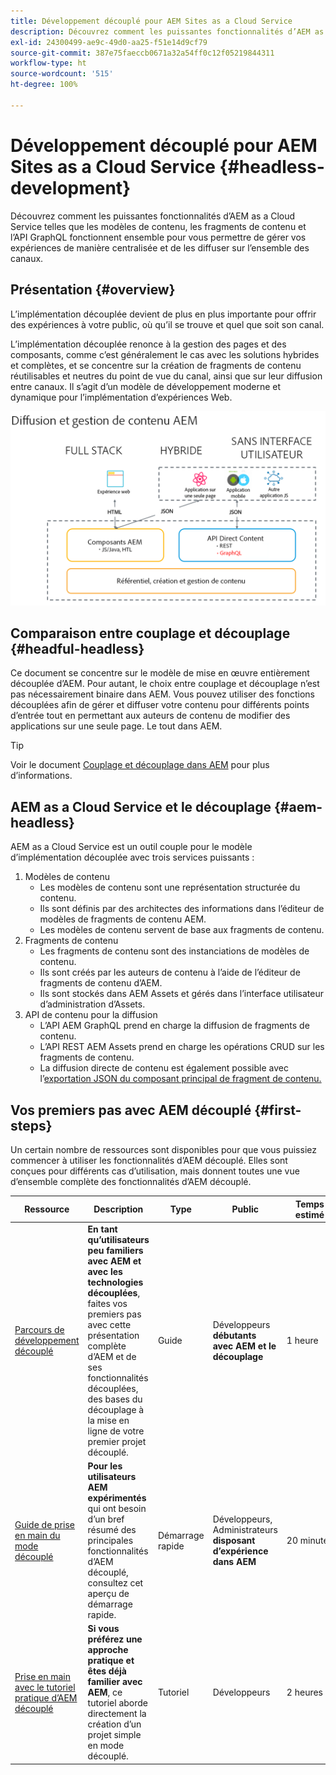 ```yaml
---
title: Développement découplé pour AEM Sites as a Cloud Service
description: Découvrez comment les puissantes fonctionnalités d’AEM as a Cloud Service telles que les modèles de contenu, les fragments de contenu et l’API GraphQL fonctionnent ensemble pour vous permettre de gérer vos expériences de manière centralisée et de les diffuser sur l’ensemble des canaux.
exl-id: 24300499-ae9c-49d0-aa25-f51e14d9cf79
source-git-commit: 387e75faeccb0671a32a54ff0c12f05219844311
workflow-type: ht
source-wordcount: '515'
ht-degree: 100%

---
```



# Développement découplé pour AEM Sites as a Cloud Service {#headless-development}

Découvrez comment les puissantes fonctionnalités d’AEM as a Cloud Service telles que les modèles de contenu, les fragments de contenu et l’API GraphQL fonctionnent ensemble pour vous permettre de gérer vos expériences de manière centralisée et de les diffuser sur l’ensemble des canaux.

## Présentation {#overview}

L’implémentation découplée devient de plus en plus importante pour offrir des expériences à votre public, où qu’il se trouve et quel que soit son canal.

L’implémentation découplée renonce à la gestion des pages et des composants, comme c’est généralement le cas avec les solutions hybrides et complètes, et se concentre sur la création de fragments de contenu réutilisables et neutres du point de vue du canal, ainsi que sur leur diffusion entre canaux. Il s’agit d’un modèle de développement moderne et dynamique pour l’implémentation d’expériences Web.

![Modèles d’implémentation AEM](assets/aem-implementation-models.png)

## Comparaison entre couplage et découplage {#headful-headless}

Ce document se concentre sur le modèle de mise en œuvre entièrement découplée d’AEM. Pour autant, le choix entre couplage et découplage n’est pas nécessairement binaire dans AEM. Vous pouvez utiliser des fonctions découplées afin de gérer et diffuser votre contenu pour différents points d’entrée tout en permettant aux auteurs de contenu de modifier des applications sur une seule page. Le tout dans AEM.

>[!TIP]
>
>Voir le document [Couplage et découplage dans AEM](/help/implementing/developing/headful-headless.md) pour plus d’informations.

## AEM as a Cloud Service et le découplage {#aem-headless}

AEM as a Cloud Service est un outil couple pour le modèle d’implémentation découplée avec trois services puissants :

1. Modèles de contenu
   * Les modèles de contenu sont une représentation structurée du contenu.
   * Ils sont définis par des architectes des informations dans l’éditeur de modèles de fragments de contenu AEM.
   * Les modèles de contenu servent de base aux fragments de contenu.
1. Fragments de contenu
   * Les fragments de contenu sont des instanciations de modèles de contenu.
   * Ils sont créés par les auteurs de contenu à l’aide de l’éditeur de fragments de contenu d’AEM.
   * Ils sont stockés dans AEM Assets et gérés dans l’interface utilisateur d’administration d’Assets.
1. API de contenu pour la diffusion
   * L’API AEM GraphQL prend en charge la diffusion de fragments de contenu.
   * L’API REST AEM Assets prend en charge les opérations CRUD sur les fragments de contenu.
   * La diffusion directe de contenu est également possible avec l’[exportation JSON du composant principal de fragment de contenu.](https://experienceleague.adobe.com/docs/experience-manager-core-components/using/components/content-fragment-component.html?lang=fr)

## Vos premiers pas avec AEM découplé {#first-steps}

Un certain nombre de ressources sont disponibles pour que vous puissiez commencer à utiliser les fonctionnalités d’AEM découplé. Elles sont conçues pour différents cas d’utilisation, mais donnent toutes une vue d’ensemble complète des fonctionnalités d’AEM découplé.

| Ressource | Description | Type | Public | Temps estimé |
|---|---|---|---|---|
| [Parcours de développement découplé](/help/journey-headless/developer/overview.md) | **En tant qu’utilisateurs peu familiers avec AEM et avec les technologies découplées**, faites vos premiers pas avec cette présentation complète d’AEM et de ses fonctionnalités découplées, des bases du découplage à la mise en ligne de votre premier projet découplé. | Guide | Développeurs **débutants avec AEM et le découplage** | 1 heure |
| [Guide de prise en main du mode découplé](/help/implementing/developing/headless/getting-started/introduction.md) | **Pour les utilisateurs AEM expérimentés** qui ont besoin d’un bref résumé des principales fonctionnalités d’AEM découplé, consultez cet aperçu de démarrage rapide. | Démarrage rapide | Développeurs, Administrateurs  **disposant d’expérience dans AEM** | 20 minutes |
| [Prise en main avec le tutoriel pratique d’AEM découplé](https://experienceleague.adobe.com/docs/experience-manager-learn/getting-started-with-aem-headless/graphql/multi-step/overview.html?lang=fr) | **Si vous préférez une approche pratique et êtes déjà familier avec AEM**, ce tutoriel aborde directement la création d’un projet simple en mode découplé. | Tutoriel | Développeurs | 2 heures |
